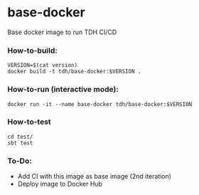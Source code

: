 # base-docker
Base docker image to run TDH CI/CD

### How-to-build:
```
VERSION=$(cat version)
docker build -t tdh/base-docker:$VERSION .

```

### How-to-run (interactive mode):
```
docker run -it --name base-docker tdh/base-docker:$VERSION
```

### How-to-test
```
cd test/
sbt test
```

### To-Do:
* Add CI with this image as base image (2nd iteration)
* Deploy image to Docker Hub
